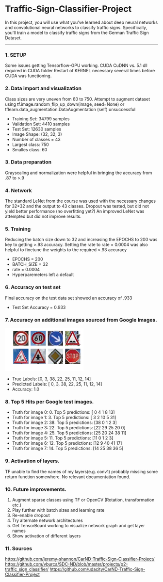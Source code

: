 # Traffic-Sign-Classifier-Project

In this project, you will use what you've learned about deep neural networks and convolutional neural networks to classify traffic signs. Specifically, you'll train a model to classify traffic signs from the German Traffic Sign Dataset.

---

### 1. SETUP
Some issues getting Tensorflow-GPU working.
CUDA CuDNN vs. 5.1 dll required in CUDA folder
Restart of KERNEL necessary several times before CUDA was functioning.

### 2. Data import and visualization
Class sizes are very uneven from 60 to 750.
Attempt to augment dataset using tf.image.random_flip_up_down(image, seed=None) or tflearn.data_augmentation.DataAugmentation (self) unsuccessful
* Training Set:   34799 samples
* Validation Set: 4410 samples
* Test Set:       12630 samples
* Image Shape: (32, 32, 3)
* Number of classes = 43
* Largest class:  750
* Smalles class:  60

### 3. Data preparation
Grayscaling and normalization were helpful in bringing the accuracy from .87 to >.9

### 4. Network
The standard LeNet from the course was used with the necessary changes for 32*32 and the output to 43 classes.
Dropout was tested, but did not yield better performance (no overfitting yet?)
An improved LeNet was attempted but did not improve results. 

### 5. Training
Reducing the batch size down to 32 and increasing the EPOCHS to 200 was key to getting >.93 accuracy.
Setting the rate to rate = 0.0004 was also helpful to finetune the weights to the required >.93 accuracy
* EPOCHS = 200
* BATCH_SIZE = 32
* rate = 0.0004
* Hyperparemeters left a default

### 6. Accuracy on test set
Final accuracy on the test data set showed an accuracy of .933
* Test Set Accuracy = 0.933

### 7. Accuracy on additional images sourced from Google Images.

![Alt text](download.png)

* True Labels:      [0, 3, 38, 22, 25, 11, 12, 14]
* Predicted Labels: [ 0,  3, 38, 22, 25, 11, 12, 14]
* Accuracy: 1.0

### 8. Top 5 Hits per Google test images.
* Truth for image 0: 0. Top 5 predictions: [ 0  4  1  8 13]
* Truth for image 1: 3. Top 5 predictions: [ 3  2 10  5 31]
* Truth for image 2: 38. Top 5 predictions: [38  0  1  2  3]
* Truth for image 3: 22. Top 5 predictions: [22 29 25 20  0]
* Truth for image 4: 25. Top 5 predictions: [25 20 24 38 11]
* Truth for image 5: 11. Top 5 predictions: [11  0  1  2  3]
* Truth for image 6: 12. Top 5 predictions: [12  9 40 41 17]
* Truth for image 7: 14. Top 5 predictions: [14 25 38 36  5]

### 9. Activation of layers.
TF unable to find the names of my layers(e.g. conv1) probably missing some return function somewhere. No relevant documentation found.

### 10. Future improvements.
1. Augment sparse classes using TF or OpenCV (Rotation, transformation etc.)
2. Play further with batch sizes and learning rate
3. Re-enable dropout
4. Try alternate network architectures 
5. Get TensorBoard working to visualize network graph and get layer names
6. Show activation of different layers

### 11. Sources
https://github.com/jeremy-shannon/CarND-Traffic-Sign-Classifier-Project/
https://github.com/vburca/SDC-ND/blob/master/projects/p2-traffic_sign_classifier/
https://github.com/udacity/CarND-Traffic-Sign-Classifier-Project




